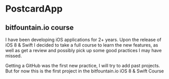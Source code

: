 PostcardApp
===========

bitfountain.io course
---------------------

I have been developing iOS applications for 2+ years. Upon the release of iOS 8 & Swift I decided to take a full
course to learn the new features, as well as get a review and possibly pick up some good practices I may have missed.

Getting a GitHub was the first new practice, I will try to add past projects. But for now this is the first project in
the bitfountain.io iOS 8 & Swift Course

